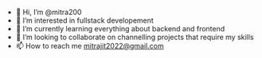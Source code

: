 - 👋 Hi, I’m @mitra200
- 👀 I’m interested in fullstack developement
- 🌱 I’m currently learning everything about backend and frontend 
- 💞️ I’m looking to collaborate on channelling projects that require my skills
- 📫 How to reach me mitrajit2022@gmail.com

<!---
mitra200/mitra200 is a ✨ special ✨ repository because its `README.md` (this file) appears on your GitHub profile.
You can click the Preview link to take a look at your changes.
--->
